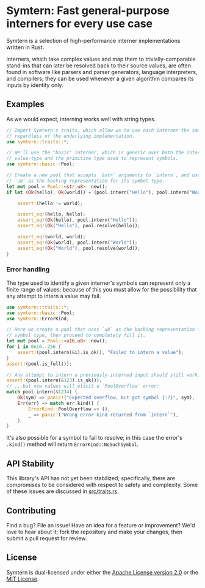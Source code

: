 # Symtern: Fast general-purpose interners for every use case

Symtern is a selection of high-performance interner implementations written
in Rust.

Interners, which take complex values and map them to trivially-comparable
stand-ins that can later be resolved back to their source values, are often
found in software like parsers and parser generators, language interpreters,
and compilers; they can be used whenever a given algorithm compares its inputs
by identity only.

## Examples

As we would expect, interning works well with string types.

```rust file="examples/intro.rs"
// Import Symtern's traits, which allow us to use each interner the same way
// regardless of the underlying implementation.
use symtern::traits::*;

// We'll use the "basic" interner, which is generic over both the interned
// value-type and the primitive type used to represent symbols.
use symtern::basic::Pool;

// Create a new pool that accepts `&str` arguments to `intern`, and uses
// `u8` as the backing representation for its symbol type.
let mut pool = Pool::<str,u8>::new();
if let (Ok(hello), Ok(world)) = (pool.intern("Hello"), pool.intern("World")) {

    assert!(hello != world);

    assert_eq!(hello, hello);
    assert_eq!(Ok(hello), pool.intern("Hello"));
    assert_eq!(Ok("Hello"), pool.resolve(hello));

    assert_eq!(world, world);
    assert_eq!(Ok(world), pool.intern("World"));
    assert_eq!(Ok("World"), pool.resolve(world));
}
```

### Error handling

The type used to identify a given interner's symbols can represent only
a finite range of values; because of this you must allow for the possibility
that any attempt to intern a value may fail.

```rust file="examples/error-handling.rs" id="overflow"
use symtern::traits::*;
use symtern::basic::Pool;
use symtern::ErrorKind;

// Here we create a pool that uses `u8` as the backing representation for its
// symbol type, then proceed to completely fill it.
let mut pool = Pool::<u16,u8>::new();
for i in 0u16..256 {
    assert!(pool.intern(&i).is_ok(), "Failed to intern a value");
}
assert!(pool.is_full());

// Any attempt to intern a previously-interned input should still work...
assert!(pool.intern(&123).is_ok());
// ...but new values will elicit a `PoolOverflow` error:
match pool.intern(&1234) {
    Ok(sym) => panic!("Expected overflow, but got symbol {:?}", sym),
    Err(err) => match err.kind() {
        ErrorKind::PoolOverflow => (),
        _ => panic!("Wrong error kind returned from `intern`"),
    }
}
```

It's also possible for a symbol to fail to resolve; in this case the error's
`.kind()` method will return `ErrorKind::NoSuchSymbol`.

## API Stability

This library's API has not yet been stabilized; specifically, there are
compromises to be considered with respect to safety and complexity.  Some of
these issues are discussed in [src/traits.rs](src/traits.rs).

## Contributing

Find a bug?  File an issue!  Have an idea for a feature or improvement?
We'd love to hear about it; fork the repository and make your changes, then
submit a pull request for review.

## License

Symtern is dual-licensed under either the
[Apache License version 2.0](LICENSE-Apache2.0) or the
[MIT License](LICENSE-MIT).
